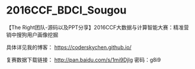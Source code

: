 # 2016CCF_BDCI_Sougou
【The Right团队-源码以及PPT分享】2016CCF大数据与计算智能大赛：精准营销中搜狗用户画像挖掘

具体详见我的博客：
https://coderskychen.github.io/

复赛数据下载链接：
http://pan.baidu.com/s/1mi9DjIg 
密码：g8i9
